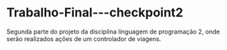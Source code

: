 # Trabalho-Final---checkpoint2
Segunda parte do projeto da disciplina linguagem de programação 2, onde serão realizados ações de um controlador de viagens.
